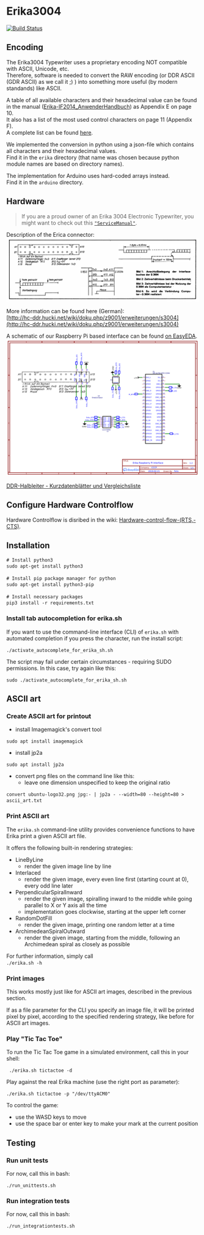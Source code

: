 # Erika3004

[![Build Status](https://travis-ci.org/Chaostreff-Potsdam/erika3004.svg?branch=master)](https://travis-ci.org/Chaostreff-Potsdam/erika3004)

## Encoding

The Erika3004 Typewriter uses a proprietary encoding NOT compatible with ASCII, Unicode, etc.  
Therefore, software is needed to convert the RAW encoding (or DDR ASCII (GDR ASCII) as we call it ;) ) 
into something more useful (by modern standands) like ASCII.

A table of all available characters and their hexadecimal value can be found in the 
manual ([Erika-IF2014_AnwenderHandbuch](https://raw.githubusercontent.com/Chaostreff-Potsdam/erika-docs/blob/master/Erika-IF2014_AnwenderHandbuch.pdf)) as Appendix E on page 10.    
It also has a list of the most used control characters on page 11 (Appendix F).  
A complete list can be found [here](http://hc-ddr.hucki.net/wiki/doku.php/z9001/erweiterungen/s3004).  

We implemented the conversion in python using a json-file which contains all characters and their hexadecimal values.  
Find it in the `erika` directory (that name was chosen because python module names are based on directory names). 
  
The implementation for Arduino uses hard-coded arrays instead.  
Find it in the `arduino` directory. 

## Hardware

> If you are a proud owner of an Erika 3004 Electronic Typewriter, you might want to check out this [`"ServiceManual"`](https://github.com/Chaostreff-Potsdam/erika-docs/blob/master/Felix'ServiceManual.md).

Description of the Erica connector:  
![Erika Connector](https://raw.githubusercontent.com/Chaostreff-Potsdam/erika-docs/master/img/erica-connector.png)

More information can be found here (German):  
[http://hc-ddr.hucki.net/wiki/doku.php/z9001/erweiterungen/s3004](http://hc-ddr.hucki.net/wiki/doku.php/z9001/erweiterungen/s3004)

A schematic of our Raspberry Pi based interface can be found [on EasyEDA](https://easyeda.com/sirexeclp/erikaraspberrypiinterface).
![Schematic](https://raw.githubusercontent.com/Chaostreff-Potsdam/erika-docs/master/schematics/Schematic_ErikaRaspberryPiInterface.png)

[DDR-Halbleiter - Kurzdatenblätter und Vergleichsliste](https://www-user.tu-chemnitz.de/~heha/basteln/Konsumg%C3%BCter/DDR-Halbleiter/)

## Configure Hardware Controlflow

Hardware Controlflow is disribed in the wiki: [Hardware-control-flow-(RTS,-CTS)](https://github.com/Chaostreff-Potsdam/erika3004/wiki/Hardware-control-flow-(RTS,-CTS)).

## Installation 

```
# Install python3
sudo apt-get install python3

# Install pip package manager for python
sudo apt-get install python3-pip

# Install necessary packages
pip3 install -r requirements.txt
```

### Install tab autocompletion for erika.sh

If you want to use the command-line interface (CLI) of `erika.sh` with automated completion if you press the <Tab> character, 
run the install script:  
```
./activate_autocomplete_for_erika_sh.sh
```

The script may fail under certain circumstances - requiring SUDO permissions. In this case, try again like this: 
```
sudo ./activate_autocomplete_for_erika_sh.sh
```

## ASCII art

### Create ASCII art for printout

* install Imagemagick's convert tool
```
sudo apt install imagemagick 
```
* install jp2a
```
sudo apt install jp2a
```
* convert png files on the command line like this: 
  * leave one dimension unspecified to keep the original ratio
```
convert ubuntu-logo32.png jpg:- | jp2a - --width=80 --height=80 > ascii_art.txt
```

### Print ASCII art 

The `erika.sh` command-line utility provides convenience functions to have Erika print a given ASCII art file.

It offers the following built-in rendering strategies:
  * LineByLine
    * render the given image line by line 
  * Interlaced 
    * render the given image, every even line first (starting count at 0), every odd line later
  * PerpendicularSpiralInward 
    * render the given image, spiralling inward to the middle while going parallel to X or Y axis all the time
    * implementation goes clockwise, starting at the upper left corner
  * RandomDotFill
    * render the given image, printing one random letter at a time
  * ArchimedeanSpiralOutward
    * render the given image, starting from the middle, following an Archimedean spiral as closely as possible

For further information, simply call   
```./erika.sh -h```

### Print images

This works mostly just like for ASCII art images, described in the previous section.

If as a file parameter for the CLI you specify an image file, it will be printed pixel by pixel, according to the
specified rendering strategy, like before for ASCII art images.

### Play "Tic Tac Toe"

To run the Tic Tac Toe game in a simulated environment, call this in your shell:

```
 ./erika.sh tictactoe -d
```

Play against the real Erika machine (use the right port as parameter):
```
./erika.sh tictactoe -p "/dev/ttyACM0"
```

To control the game: 
* use the WASD keys to move
* use the space bar or enter key to make your mark at the current position

## Testing

### Run unit tests

For now, call this in bash: 
```
./run_unittests.sh
```


### Run integration tests

For now, call this in bash: 
```
./run_integrationtests.sh
```
